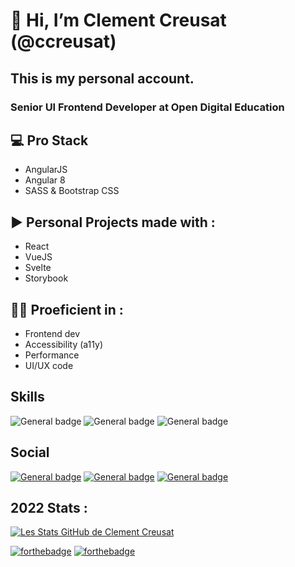 # 👋 Hi, I’m Clement Creusat (@ccreusat)
## This is my personal account.
### Senior UI Frontend Developer at Open Digital Education

## 💻 Pro Stack
- AngularJS
- Angular 8
- SASS & Bootstrap CSS

## ▶️ Personal Projects made with :
- React
- VueJS
- Svelte
- Storybook

## 👨‍💻 Proeficient in :
- Frontend dev
- Accessibility (a11y)
- Performance
- UI/UX code

## Skills
 ![General badge](https://img.shields.io/badge/HTML5-E34F26?style=for-the-badge&logo=html5&logoColor=white)
 ![General badge](https://img.shields.io/badge/CSS3-1572B6?style=for-the-badge&logo=css3&logoColor=white)
 ![General badge](https://img.shields.io/badge/JavaScript-F7DF1E?style=for-the-badge&logo=javascript&logoColor=black)


## Social

 [![General badge](https://img.shields.io/badge/LinkedIn-0077B5?style=for-the-badge&logo=linkedin&logoColor=white)](https://www.linkedin.com/in/ccreusat/)
 [![General badge](https://img.shields.io/badge/dev.to-0A0A0A?style=for-the-badge&logo=dev.to&logoColor=white)](https://dev.to/ccreusat)
 [![General badge](https://img.shields.io/badge/github-0A0A0A?style=for-the-badge&logo=github&logoColor=white)](https://github.com/clementcreusat)
 
## 2022 Stats :
[![Les Stats GitHub de Clement Creusat](https://github-readme-stats.vercel.app/api?username=ccreusat&show_icons=true)](https://github.com/ccreusat/github-readme-stats)

[![forthebadge](https://forthebadge.com/images/badges/built-with-love.svg)](https://forthebadge.com) [![forthebadge](https://forthebadge.com/images/badges/made-with-markdown.svg)](https://forthebadge.com)

<!---
clementcreusat/clementcreusat is a ✨ special ✨ repository because its `README.md` (this file) appears on your GitHub profile.
You can click the Preview link to take a look at your changes.
--->
